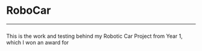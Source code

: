 # RoboCar

---

###

This is the work and testing behind my Robotic Car Project from Year 1, which I won an award for
